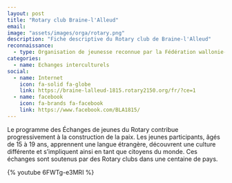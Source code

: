 ```yaml
---
layout: post
title: "Rotary club Braine-l'Alleud"
email: 
image: "assets/images/orga/rotary.png"
description: "Fiche descriptive du Rotary club de Braine-l'Alleud"
reconnaissance:
  - type: Organisation de jeunesse reconnue par la Fédération wallonie-Bruxelles
categories: 
  - name: Echanges interculturels
social:
  - name: Internet
    icon: fa-solid fa-globe
    link: https://braine-lalleud-1815.rotary2150.org/fr/?ce=1 
  - name: facebook
    icon: fa-brands fa-facebook
    link: https://www.facebook.com/BLA1815/
---
```

Le programme des Échanges de jeunes du Rotary contribue progressivement à la construction de la paix.
Les jeunes participants, âgés de 15 à 19 ans, apprennent une langue étrangère, découvrent une culture
différente et s’impliquent ainsi en tant que citoyens du monde. Ces échanges sont soutenus par des
Rotary clubs dans une centaine de pays.

{% youtube 6FWTg-e3MRI %}
